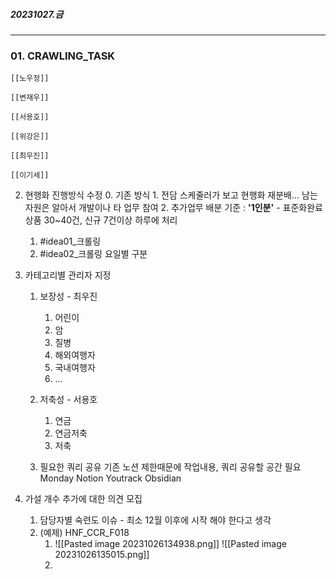 
##### 20231027.금

---

### 01. CRAWLING_TASK
	
	[[노우정]]
	
	[[변재우]]
	
	[[서용호]]
	
	[[위강은]]
	
	[[최우진]] 
	
	[[이기세]]


02. 현행화 진행방식 수정
	0. 기존 방식
		1. 전담 스케줄러가 보고 현행화 재분배... 남는 자원은 알아서 개발이나 타 업무 참여
		2. 추가업무 배분 기준 :  **'1인분'** - 표준화완료 상품 30~40건, 신규 7건이상 하루에 처리

	1. #idea01_크롤링 
	2. #idea02_크롤링 요일별 구분


03. 카테고리별 관리자 지정
	1. 보장성 - 최우진
		1. 어린이
		2. 암
		3. 질병
		4. 해외여행자
		5. 국내여행자
		6. ...

	2. 저축성 - 서용호
		1. 연금
		2. 연금저축
		3. 저축

	3. 필요한 쿼리 공유
		기존 노션 제한때문에 작업내용, 쿼리 공유할 공간 필요
		Monday
		Notion 
		Youtrack 
		Obsidian
		

04. 가설 개수 추가에 대한 의견 모집
	1. 담당자별 숙련도 이슈 - 최소 12월 이후에 시작 해야 한다고 생각
	2. (예제) HNF_CCR_F018
		1. ![[Pasted image 20231026134938.png]]
		![[Pasted image 20231026135015.png]]
		4. 